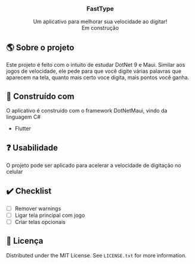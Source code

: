 <br />
<div align="center">

  <h3 align="center">FastType</h3>

  <p align="center">
    Um aplicativo para melhorar sua velocidade ao digitar! </br>
    Em construção
  </p>
</div>

<!-- ABOUT THE PROJECT -->
## 🌎 Sobre o projeto

Este projeto é feito com o intuito de estudar DotNet 9 e Maui. Similar aos jogos de velocidade, ele pede para que você digite várias palavras que aparecem na tela, quanto mais certo voce digita, mais pontos você ganha.

## 🔨 Construído com

O aplicativo é construido com o framework DotNetMaui, vindo da linguagem C#

- Flutter 

<!-- USAGE EXAMPLES -->
## ❓ Usabilidade

O projeto pode ser aplicado para acelerar a velocidade de digitação no celular

<!-- ROADMAP -->
## ✔️ Checklist

- [ ] Remover warnings
- [ ] Ligar tela principal com jogo
- [ ] Criar telas opcionais

<!-- LICENSE -->
## 💨 Licença

Distributed under the MIT License. See `LICENSE.txt` for more information.

